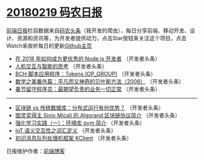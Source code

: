 # [20180219 码农日报](http://hao.caibaojian.com/date/2018/02/19)

[前端日报](http://caibaojian.com/c/news)栏目数据来自[码农头条](http://hao.caibaojian.com/)（我开发的爬虫），每日分享前端、移动开发、设计、资源和资讯等，为开发者提供动力，点击Star按钮来关注这个项目，点击Watch来收听每日的更新[Github主页](https://github.com/kujian/frontendDaily)
* [在 2018 年如何成为更优秀的 Node.js 开发者](http://hao.caibaojian.com/65351.html) （开发者头条）
* [人机交互与智能的思考](http://hao.caibaojian.com/65357.html) （开发者头条）
* [BCH 脚本应用程序：Tokens (OP_GROUP)](http://hao.caibaojian.com/65358.html) （开发者头条）
* [数学之美番外篇：平凡而又神奇的贝叶斯方法（2008）](http://hao.caibaojian.com/65349.html) （开发者头条）
* [春节留守程序员：最期望负责的业务一切正常](http://hao.caibaojian.com/65350.html) （开发者头条）

***
* [区块链 vs 传统数据库：分布式运行有何优势？](http://hao.caibaojian.com/65352.html) （开发者头条）
* [图灵奖得主 Sivio Micali 的 Algorand 区块链协议简介](http://hao.caibaojian.com/65353.html) （开发者头条）
* [强化学习实践（一）：环境库 gym 简介](http://hao.caibaojian.com/65354.html) （开发者头条）
* [IoT 语义交互性之词汇定义](http://hao.caibaojian.com/65355.html) （开发者头条）
* [初识消息队列处理机框架 KClient](http://hao.caibaojian.com/65356.html) （开发者头条）

日报维护作者：[前端博客](http://caibaojian.com/) 